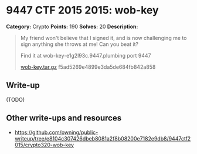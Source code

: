 # 9447 CTF 2015 2015: wob-key

**Category:** Crypto
**Points:** 190
**Solves:** 20
**Description:**

> My friend won't believe that I signed it, and is now challenging me to sign anything she throws at me! Can you beat it?
> 
> Find it at wob-key-e1g2l93c.9447.plumbing port 9447
> 
> [wob-key.tar.gz](../wob-key-hard/wob-key-f5ad5269e4899e3da5de684fb842a858.tar.gz)  f5ad5269e4899e3da5de684fb842a858


## Write-up

(TODO)

## Other write-ups and resources

* <https://github.com/pwning/public-writeup/tree/e8104c307426dbeb8081a2f8b08200e7182e9db8/9447ctf2015/crypto320-wob-key>
